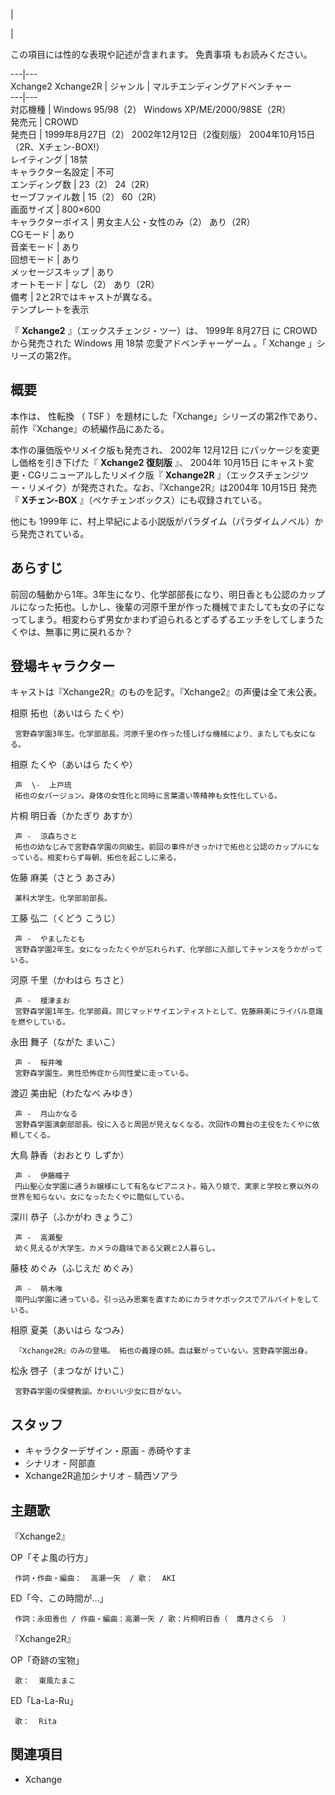 |

|

この項目には性的な表現や記述が含まれます。  免責事項  もお読みください。  
  
---|---  
Xchange2  Xchange2R  |  ジャンル  |  マルチエンディングアドベンチャー   
---|---  
対応機種  |  Windows 95/98（2）  Windows XP/ME/2000/98SE（2R）   
発売元  |  CROWD   
発売日  |  1999年8月27日（2）  2002年12月12日（2復刻版）  2004年10月15日（2R、Xチェン-BOX!）   
レイティング  |  18禁   
キャラクター名設定  |  不可   
エンディング数  |  23（2）  24（2R）   
セーブファイル数  |  15（2）  60（2R）   
画面サイズ  |  800×600   
キャラクターボイス  |  男女主人公・女性のみ（2）  あり（2R）   
CGモード  |  あり   
音楽モード  |  あり   
回想モード  |  あり   
メッセージスキップ  |  あり   
オートモード  |  なし（2）  あり（2R）   
備考  |  2と2Rではキャストが異なる。   
テンプレートを表示  
  
『 **Xchange2** 』（エックスチェンジ・ツー）は、  1999年  8月27日  に  CROWD  から発売された  Windows  用
18禁  恋愛アドベンチャーゲーム  。「  Xchange  」シリーズの第2作。

##  概要  

本作は、  性転換  （  TSF  ）を題材にした「Xchange」シリーズの第2作であり、前作『Xchange』の続編作品にあたる。

本作の廉価版やリメイク版も発売され、  2002年  12月12日  にパッケージを変更し価格を引き下げた『 **Xchange2 復刻版** 』、
2004年  10月15日  にキャスト変更・CGリニューアルしたリメイク版『 **Xchange2R**
』（エックスチェンジツー・リメイク）が発売された。なお、『Xchange2R』は2004年  10月15日  発売『 **Xチェン-BOX**
』（ペケチェンボックス）にも収録されている。

他にも  1999年  に、村上早紀による小説版がパラダイム（パラダイムノベル）から発売されている。

##  あらすじ  

前回の騒動から1年。3年生になり、化学部部長になり、明日香とも公認のカップルになった拓也。しかし、後輩の河原千里が作った機械でまたしても女の子になってしまう。相変わらず男女かまわず迫られるとずるずるエッチをしてしまうたくやは、無事に男に戻れるか？

##  登場キャラクター  

キャストは『Xchange2R』のものを記す。『Xchange2』の声優は全て未公表。

相原 拓也（あいはら たくや）

     宮野森学園3年生。化学部部長。河原千里の作った怪しげな機械により、またしても女になる。 
相原 たくや（あいはら たくや）

     声  \-  上戸琉 
     拓也の女バージョン。身体の女性化と同時に言葉遣い等精神も女性化している。 
片桐 明日香（かたぎり あすか）

     声 -  涼森ちさと 
     拓也の幼なじみで宮野森学園の同級生。前回の事件がきっかけで拓也と公認のカップルになっている。相変わらず毎朝、拓也を起こしに来る。 
佐藤 麻美（さとう あさみ）

     薬科大学生。化学部前部長。 
工藤 弘二（くどう こうじ）

     声 -  やましたとも 
     宮野森学園2年生。女になったたくやが忘れられず、化学部に入部してチャンスをうかがっている。 
河原 千里（かわはら ちさと）

     声 -  榎津まお 
     宮野森学園1年生。化学部員。同じマッドサイエンティストとして、佐藤麻美にライバル意識を燃やしている。 
永田 舞子（ながた まいこ）

     声 -  桜井唯 
     宮野森学園生。男性恐怖症から同性愛に走っている。 
渡辺 美由紀（わたなべ みゆき）

     声 -  月山かなる 
     宮野森学園演劇部部長。役に入ると周囲が見えなくなる。次回作の舞台の主役をたくやに依頼してくる。 
大鳥 静香（おおとり しずか）

     声 -  伊藤瞳子 
     円山聖心女学園に通うお嬢様にして有名なピアニスト。箱入り娘で、実家と学校と寮以外の世界を知らない。女になったたくやに酷似している。 
深川 恭子（ふかがわ きょうこ）

     声 -  高瀬聖 
     幼く見えるが大学生。カメラの趣味である父親と2人暮らし。 
藤枝 めぐみ（ふじえだ めぐみ）

     声 -  萌木唯 
     南円山学園に通っている。引っ込み思案を直すためにカラオケボックスでアルバイトをしている。 
相原 夏美（あいはら なつみ）

     『Xchange2R』のみの登場。 拓也の義理の姉。血は繋がっていない。宮野森学園出身。 
松永 啓子（まつなが けいこ）

     宮野森学園の保健教諭。かわいい少女に目がない。 

##  スタッフ  

  * キャラクターデザイン・原画 - 赤碕やすま 
  * シナリオ - 阿部直 
  * Xchange2R追加シナリオ - 騎西ソアラ 

##  主題歌  

『Xchange2』

OP「そよ風の行方」

     作詞・作曲・編曲：  高瀬一矢  / 歌：  AKI 
ED「今、この時間が…」

     作詞：永田善也 / 作曲・編曲：高瀬一矢 / 歌：片桐明日香（  鷹月さくら  ） 

『Xchange2R』

OP「奇跡の宝物」

     歌：  東風たまこ 
ED「La-La-Ru」

     歌：  Rita 

##  関連項目  

  * Xchange 


